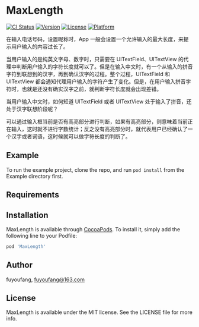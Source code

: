 # MaxLength

[![CI Status](https://img.shields.io/travis/fuyoufang/MaxLength.svg?style=flat)](https://travis-ci.org/fuyoufang/MaxLength)
[![Version](https://img.shields.io/cocoapods/v/MaxLength.svg?style=flat)](https://cocoapods.org/pods/MaxLength)
[![License](https://img.shields.io/cocoapods/l/MaxLength.svg?style=flat)](https://cocoapods.org/pods/MaxLength)
[![Platform](https://img.shields.io/cocoapods/p/MaxLength.svg?style=flat)](https://cocoapods.org/pods/MaxLength)

在输入电话号码，设置昵称时，App 一般会设置一个允许输入的最大长度，来提示用户输入的内容过长了。

当用户输入的是纯英文字母、数字时，只需要在 UITextField、UITextView 的代理中判断用户输入的字符长度就可以了。但是在输入中文时，有一个从输入的拼音字符到联想到的汉字，再到确认汉字的过程。整个过程，UITextField 和 UITextView 都会通知代理用户输入的字符产生了变化。但是，在用户输入拼音字符时，也就是还没有确实汉字之前，就判断字符长度就会出现差错。

当用户输入中文时，如何知道 UITextField 或者 UITextView 处于输入了拼音，还处于汉字联想阶段呢？

可以通过输入框当前是否有高亮部分进行判断，如果有高亮部分，则意味着当前正在输入，这时就不进行字数统计；反之没有高亮部分时，就代表用户已经确认了一个汉字或者词语，这时候就可以做字符长度的判断了。

## Example

To run the example project, clone the repo, and run `pod install` from the Example directory first.

## Requirements

## Installation

MaxLength is available through [CocoaPods](https://cocoapods.org). To install
it, simply add the following line to your Podfile:

```ruby
pod 'MaxLength'
```

## Author

fuyoufang, fuyoufang@163.com

## License

MaxLength is available under the MIT license. See the LICENSE file for more info.
